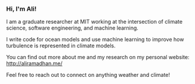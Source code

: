 ### Hi, I'm Ali!

I am a graduate researcher at MIT working at the intersection of climate science, software engineering, and machine learning.

I write code for ocean models and use machine learning to improve how turbulence is represented in climate models.

You can find out more about me and my research on my personal website: http://aliramadhan.me/

Feel free to reach out to connect on anything weather and climate!

<!--
**ali-ramadhan/ali-ramadhan** is a ✨ _special_ ✨ repository because its `README.md` (this file) appears on your GitHub profile.

Here are some ideas to get you started:

- 🔭 I’m currently working on ...
- 🌱 I’m currently learning ...
- 👯 I’m looking to collaborate on ...
- 🤔 I’m looking for help with ...
- 💬 Ask me about ...
- 📫 How to reach me: ...
- 😄 Pronouns: ...
- ⚡ Fun fact: ...
-->
